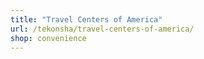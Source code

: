 ```yaml
---
title: "Travel Centers of America"
url: /tekonsha/travel-centers-of-america/
shop: convenience
---
```

